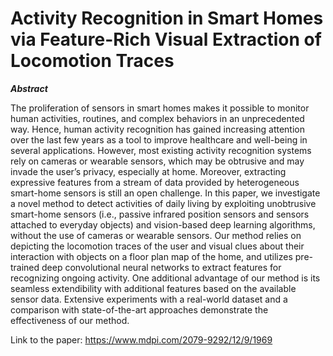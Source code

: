 # <b>Activity Recognition in Smart Homes via Feature-Rich Visual Extraction of Locomotion Traces</b>

<b><i>Abstract</i></b>

The proliferation of sensors in smart homes makes it possible to monitor human activities, routines, and complex behaviors in an unprecedented way. Hence, human activity recognition has gained increasing attention over the last few years as a tool to improve healthcare and well-being in several applications. However, most existing activity recognition systems rely on cameras or wearable sensors, which may be obtrusive and may invade the user’s privacy, especially at home. Moreover, extracting expressive features from a stream of data provided by heterogeneous smart-home sensors is still an open challenge. In this paper, we investigate a novel method to detect activities of daily living by exploiting unobtrusive smart-home sensors (i.e., passive infrared position sensors and sensors attached to everyday objects) and vision-based deep learning algorithms, without the use of cameras or wearable sensors. Our method relies on depicting the locomotion traces of the user and visual clues about their interaction with objects on a floor plan map of the home, and utilizes pre-trained deep convolutional neural networks to extract features for recognizing ongoing activity. One additional advantage of our method is its seamless extendibility with additional features based on the available sensor data. Extensive experiments with a real-world dataset and a comparison with state-of-the-art approaches demonstrate the effectiveness of our method.

Link to the paper: https://www.mdpi.com/2079-9292/12/9/1969
